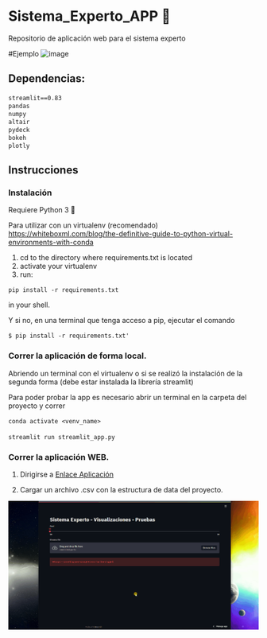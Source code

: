 # Sistema_Experto_APP 🚀
Repositorio de aplicación web para el sistema experto

#Ejemplo
![image](https://user-images.githubusercontent.com/29563000/122610612-ee0fbc80-d04d-11eb-8d43-a8692e3455c4.png)

<!-- ## Requiere Python 3
y -->
## Dependencias:
```
streamlit==0.83
pandas
numpy
altair
pydeck
bokeh
plotly
```
## Instrucciones

### Instalación
Requiere Python 3 🐍

Para utilizar con un virtualenv (recomendado)
https://whiteboxml.com/blog/the-definitive-guide-to-python-virtual-environments-with-conda
1. cd to the directory where requirements.txt is located
2. activate your virtualenv
3. run:

```console
pip install -r requirements.txt
```
 in your shell.
 
Y si no, en una terminal que tenga acceso a pip, ejecutar el comando 
```console
$ pip install -r requirements.txt'
```

### Correr la aplicación de forma local.

Abriendo un terminal con el virtualenv o si se realizó la instalación de la segunda forma (debe estar instalada la librería streamlit)

Para poder probar la app es necesario abrir un terminal en la carpeta del proyecto y correr

```console
conda activate <venv_name>

streamlit run streamlit_app.py
```

### Correr la aplicación WEB.

1. Dirigirse a [Enlace Aplicación](https://share.streamlit.io/max-jones/sistema_experto_app/main/app.py)

2. Cargar un archivo .csv con la estructura de data del proyecto.

![DEMO](images/demo.gif)
